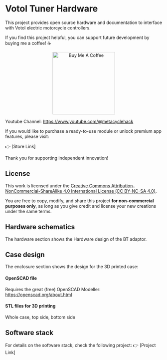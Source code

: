 # Votol Tuner Hardware

This project provides open source hardware and documentation to interface with Votol electric motorcycle controllers.

If you find this project helpful, you can support future development by buying me a coffee! ☕

<p align="center">
  <a href="https://www.buymeacoffee.com/metahack" target="_blank">
    <img src="https://cdn.buymeacoffee.com/buttons/v2/default-yellow.png" alt="Buy Me A Coffee" width="200">
  </a>
</p>

Youtube Channel: https://www.youtube.com/@metacyclehack

If you would like to purchase a ready-to-use module or unlock premium app features, please visit:

👉 [Store Link]

Thank you for supporting independent innovation!

## License
This work is licensed under the [Creative Commons Attribution-NonCommercial-ShareAlike 4.0 International License (CC BY-NC-SA 4.0)](https://creativecommons.org/licenses/by-nc-sa/4.0/).

You are free to copy, modify, and share this project **for non-commercial purposes only**, as long as you give credit and license your new creations under the same terms.

## Hardware schematics
The hardware section shows the Hardware design of the BT adaptor.

## Case design
The enclosure section shows the design for the 3D printed case:

#### OpenSCAD file
Requires the great (free) OpenSCAD Modeller: https://openscad.org/about.html
#### STL files for 3D printing
Whole case, top side, bottom side

## Software stack
For details on the software stack, check the following project: 👉 [Project Link]

